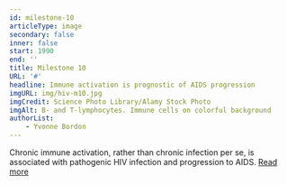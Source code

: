 ```yaml
---
id: milestone-10
articleType: image
secondary: false
inner: false
start: 1990
end: ''
title: Milestone 10
URL: '#'
headline: Immune activation is prognostic of AIDS progression
imgURL: img/hiv-m10.jpg
imgCredit: Science Photo Library/Alamy Stock Photo
imgAlt: B- and T-lymphocytes. Immune cells on colorful background
authorList:
    - Yvonne Bordon
---
```

Chronic immune activation, rather than chronic infection per se, is associated with pathogenic HIV infection and progression to AIDS. <a href="#">Read more</a>